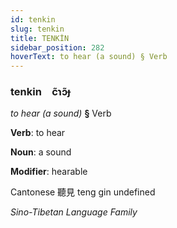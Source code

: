 ```yaml
---
id: tenkin
slug: tenkin
title: TENKİN
sidebar_position: 282
hoverText: to hear (a sound) § Verb
---
```


### tenkin&emsp;<span kind="abugida">c̃ɿɔ̃ɟ</span>

*to hear (a sound)* **§** Verb

**Verb**: to hear

**Noun**: a sound

**Modifier**: hearable

Cantonese  聽見 teng gin undefined

*Sino-Tibetan Language Family*